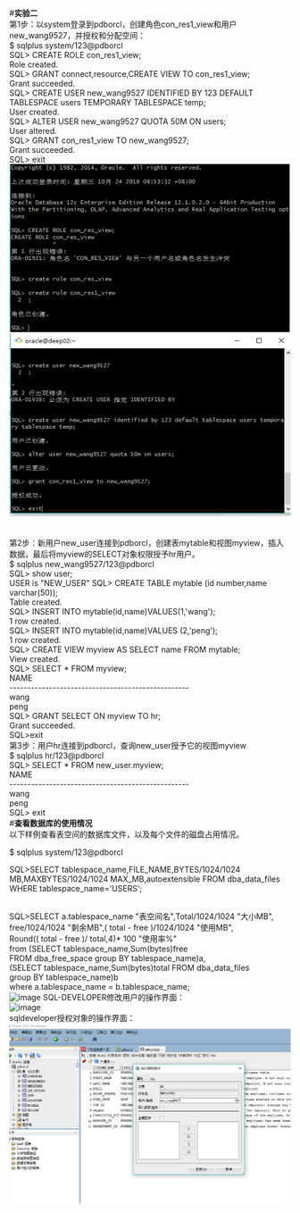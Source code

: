 #**实验二**<br>
第1步：以system登录到pdborcl，创建角色con_res1_view和用户new_wang9527，并授权和分配空间：<br>
$ sqlplus system/123@pdborcl<br>
SQL> CREATE ROLE con_res1_view;<br>
Role created.<br>
SQL> GRANT connect,resource,CREATE VIEW TO con_res1_view;<br>
Grant succeeded.<br>
SQL> CREATE USER new_wang9527 IDENTIFIED BY 123 DEFAULT TABLESPACE users TEMPORARY TABLESPACE temp;<br>
User created.<br>
SQL> ALTER USER new_wang9527 QUOTA 50M ON users;<br>
User altered.<br>
SQL> GRANT con_res1_view TO new_wang9527;<br>
Grant succeeded.<br>
SQL> exit<br>
 ![image](https://github.com/lfd1109550635/oricle/blob/master/test2/oracle2.1.PNG)<br>
 ![image](https://github.com/lfd1109550635/oricle/blob/master/test2/oracle2.2.PNG)<br><br><br>
第2步：新用户new_user连接到pdborcl，创建表mytable和视图myview，插入数据，最后将myview的SELECT对象权限授予hr用户。<br>
$ sqlplus new_wang9527/123@pdborcl<br>
SQL> show user;<br>
USER is "NEW_USER"
SQL> CREATE TABLE mytable (id number,name varchar(50));<br>
Table created.<br>
SQL> INSERT INTO mytable(id,name)VALUES(1,'wang');<br>
1 row created.<br>
SQL> INSERT INTO mytable(id,name)VALUES (2,'peng');<br>
1 row created.<br>
SQL> CREATE VIEW myview AS SELECT name FROM mytable;<br>
View created.<br>
SQL> SELECT * FROM myview;<br>
NAME<br>
--------------------------------------------------<br>
wang<br>
peng<br>
SQL> GRANT SELECT ON myview TO hr;<br>
Grant succeeded.<br>
SQL>exit<br>
第3步：用户hr连接到pdborcl，查询new_user授予它的视图myview<br>
$ sqlplus hr/123@pdborcl<br>
SQL> SELECT * FROM new_user.myview;<br>
NAME<br>
--------------------------------------------------<br>
wang<br>
peng<br>
SQL> exit<br>
#**查看数据库的使用情况**<br>
以下样例查看表空间的数据库文件，以及每个文件的磁盘占用情况。<br>

$ sqlplus system/123@pdborcl<br>

SQL>SELECT tablespace_name,FILE_NAME,BYTES/1024/1024 MB,MAXBYTES/1024/1024 MAX_MB,autoextensible FROM dba_data_files  WHERE  tablespace_name='USERS';<br><br>

SQL>SELECT a.tablespace_name "表空间名",Total/1024/1024 "大小MB",<br>
 free/1024/1024 "剩余MB",( total - free )/1024/1024 "使用MB",<br>
 Round(( total - free )/ total,4)* 100 "使用率%"<br>
 from (SELECT tablespace_name,Sum(bytes)free<br>
        FROM   dba_free_space group  BY tablespace_name)a,<br>
       (SELECT tablespace_name,Sum(bytes)total FROM dba_data_files<br>
        group  BY tablespace_name)b<br>
 where  a.tablespace_name = b.tablespace_name;<br>
 ![image]()
 SQL-DEVELOPER修改用户的操作界面：<br>
 ![image](https://github.com/lfd1109550635/oricle/blob/master/test2/2.3.PNG)<br>
 sqldeveloper授权对象的操作界面：<br>
 ![image](https://github.com/lfd1109550635/oricle/blob/master/test2/2.5.PNG)<br>

